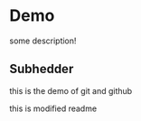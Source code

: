 # Demo








some description!


## Subhedder 

this is the demo of git and github

this is modified readme
